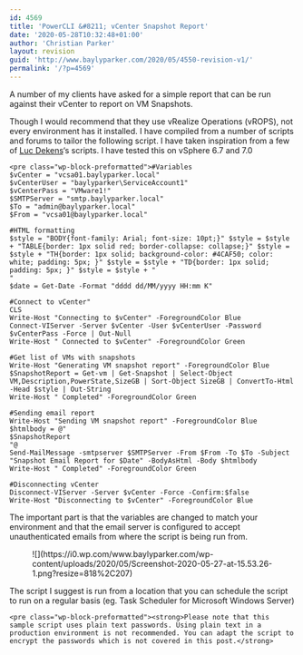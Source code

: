 ```yaml
---
id: 4569
title: 'PowerCLI &#8211; vCenter Snapshot Report'
date: '2020-05-28T10:32:48+01:00'
author: 'Christian Parker'
layout: revision
guid: 'http://www.baylyparker.com/2020/05/4550-revision-v1/'
permalink: '/?p=4569'
---
```


A number of my clients have asked for a simple report that can be run against their vCenter to report on VM Snapshots.

Though I would recommend that they use vRealize Operations (vROPS), not every environment has it installed. I have compiled from a number of scripts and forums to tailor the following script. I have taken inspiration from a few of [Luc Dekens](https://twitter.com/LucD22)‘s scripts. I have tested this on vSphere 6.7 and 7.0

```
<pre class="wp-block-preformatted">#Variables
$vCenter = "vcsa01.baylyparker.local"
$vCenterUser = "baylyparker\ServiceAccount1"
$vCenterPass = "VMware1!"
$SMTPServer = "smtp.baylyparker.local"
$To = "admin@baylyparker.local"
$From = "vcsa01@baylyparker.local"

#HTML formatting
$style = "BODY{font-family: Arial; font-size: 10pt;}" $style = $style + "TABLE{border: 1px solid red; border-collapse: collapse;}" $style = $style + "TH{border: 1px solid; background-color: #4CAF50; color: white; padding: 5px; }" $style = $style + "TD{border: 1px solid; padding: 5px; }" $style = $style + "
"
$date = Get-Date -Format "dddd dd/MM/yyyy HH:mm K"

#Connect to vCenter"
CLS
Write-Host "Connecting to $vCenter" -ForegroundColor Blue
Connect-VIServer -Server $vCenter -User $vCenterUser -Password $vCenterPass -Force | Out-Null
Write-Host " Connected to $vCenter" -ForegroundColor Green

#Get list of VMs with snapshots
Write-Host "Generating VM snapshot report" -ForegroundColor Blue
$SnapshotReport = Get-vm | Get-Snapshot | Select-Object VM,Description,PowerState,SizeGB | Sort-Object SizeGB | ConvertTo-Html -Head $style | Out-String
Write-Host " Completed" -ForegroundColor Green

#Sending email report
Write-Host "Sending VM snapshot report" -ForegroundColor Blue
$htmlbody = @"
$SnapshotReport
"@
Send-MailMessage -smtpserver $SMTPServer -From $From -To $To -Subject "Snapshot Email Report for $Date" -BodyAsHtml -Body $htmlbody
Write-Host " Completed" -ForegroundColor Green

#Disconnecting vCenter
Disconnect-VIServer -Server $vCenter -Force -Confirm:$false
Write-Host "Disconnecting to $vCenter" -ForegroundColor Blue
```

The important part is that the variables are changed to match your environment and that the email server is configured to accept unauthenticated emails from where the script is being run from.

<figure class="wp-block-image size-large">![](https://i0.wp.com/www.baylyparker.com/wp-content/uploads/2020/05/Screenshot-2020-05-27-at-15.53.26-1.png?resize=818%2C207)</figure>The script I suggest is run from a location that you can schedule the script to run on a regular basis (eg. Task Scheduler for Microsoft Windows Server)

```
<pre class="wp-block-preformatted"><strong>Please note that this sample script uses plain text passwords. Using plain text in a production environment is not recommended. You can adapt the script to encrypt the passwords which is not covered in this post.</strong>
```
